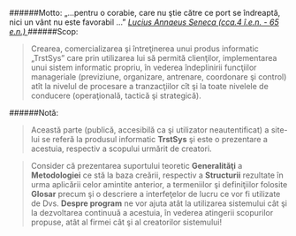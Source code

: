 ######Motto:
&#8222;...pentru o corabie, care nu ştie către ce port se îndreaptă, nici un vânt nu este favorabil ...&#8221;
<span class="flri">
<cite>
<a href="http://ro.wikipedia.org/wiki/Seneca" title="vezi ... Wikipedia" target="_blank">
Lucius Annaeus Seneca (cca.4 î.e.n. - 65 e.n.)
<i class="icon-external-link"></i>
</a>
</cite>
</span>
######Scop:
>Crearea, comercializarea şi întreţinerea unui produs informatic
„TrstSys” care prin utilizarea lui să permită clienţilor,
implementarea unui sistem informatic propriu, în vederea
îndeplinirii funcţiilor manageriale (previziune, organizare,
antrenare, coordonare şi control) atît la nivelul de procesare
a tranzacţiilor cît şi la toate nivelele de conducere
(operaţională, tactică şi strategică).

######Notă:
>Această parte (publică, accesibilă ca şi utilizator neautentificat) a site-lui
se referă la produsul informatic **TrstSys** şi este o prezentare a acestuia,
respectiv a scopului urmărit de creatori.

>Consider că prezentarea suportului teoretic **Generalităţi** a **Metodologiei** ce stă
la baza creării, respectiv a **Structurii** rezultate în urma aplicării celor amintite
anterior, a termeniilor şi definiţiilor folosite **Glosar** precum şi o descriere a
interfeţelor de lucru ce vor fi utilizate de Dvs. **Despre program** ne vor ajuta atât
la utilizarea sistemului cât şi la dezvoltarea continuuă a acestuia, în vederea
atingerii scopurilor propuse, atât al firmei cât şi al creatorilor sistemului!
